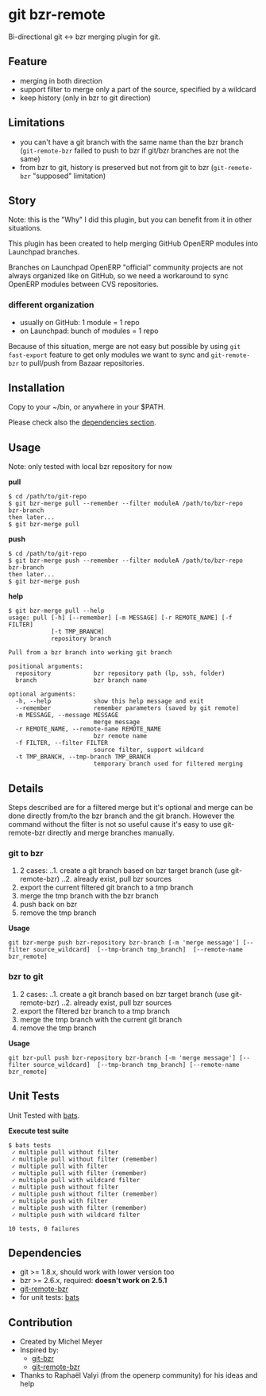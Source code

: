 git bzr-remote
==============

Bi-directional git <-> bzr merging plugin for git.

## Feature

- merging in both direction
- support filter to merge only a part of the source, specified by a wildcard
- keep history (only in bzr to git direction)

## Limitations

- you can't have a git branch with the same name than the bzr branch (`git-remote-bzr` failed to push to bzr if
git/bzr branches are not the same)
- from bzr to git, history is preserved but not from git to bzr (`git-remote-bzr` "supposed" limitation)

## Story

Note: this is the "Why" I did this plugin, but you can benefit from it in other situations.

This plugin has been created to help merging GitHub OpenERP modules into Launchpad branches.

Branches on Launchpad OpenERP "official" community projects are not always organized like on GitHub,
so we need a workaround to sync OpenERP modules between CVS repositories.

### different organization

- usually on GitHub: 1 module = 1 repo
- on Launchpad: bunch of modules = 1 repo

Because of this situation, merge are not easy but possible by using `git fast-export` feature to
get only modules we want to sync and `git-remote-bzr` to pull/push from Bazaar repositories.

## Installation

Copy to your ~/bin, or anywhere in your $PATH.

Please check also the [dependencies section]([#dependencies).

## Usage

Note: only tested with local bzr repository for now

**pull**

```
$ cd /path/to/git-repo
$ git bzr-merge pull --remember --filter moduleA /path/to/bzr-repo bzr-branch
then later...
$ git bzr-merge pull
```

**push**

```
$ cd /path/to/git-repo
$ git bzr-merge push --remember --filter moduleA /path/to/bzr-repo bzr-branch
then later...
$ git bzr-merge push
```

**help**

```
$ git bzr-merge pull --help
usage: pull [-h] [--remember] [-m MESSAGE] [-r REMOTE_NAME] [-f FILTER]
            [-t TMP_BRANCH]
            repository branch

Pull from a bzr branch into working git branch

positional arguments:
  repository            bzr repository path (lp, ssh, folder)
  branch                bzr branch name

optional arguments:
  -h, --help            show this help message and exit
  --remember            remember parameters (saved by git remote)
  -m MESSAGE, --message MESSAGE
                        merge message
  -r REMOTE_NAME, --remote-name REMOTE_NAME
                        bzr remote name
  -f FILTER, --filter FILTER
                        source filter, support wildcard
  -t TMP_BRANCH, --tmp-branch TMP_BRANCH
                        temporary branch used for filtered merging
```

## Details

Steps described are for a filtered merge but it's optional and merge can be done directly from/to the bzr branch
and the git branch.
However the command without the filter is not so useful cause it's easy to use git-remote-bzr directly
and merge branches manually.

### git to bzr

1. 2 cases:
..1. create a git branch based on bzr target branch (use git-remote-bzr)
..2. already exist, pull bzr sources
2. export the current filtered git branch to a tmp branch
3. merge the tmp branch with the bzr branch
4. push back on bzr
5. remove the tmp branch

**Usage**

```
git bzr-merge push bzr-repository bzr-branch [-m 'merge message'] [--filter source_wildcard]  [--tmp-branch tmp_branch]  [--remote-name bzr_remote]
```

### bzr to git

1. 2 cases:
..1. create a git branch based on bzr target branch (use git-remote-bzr)
..2. already exist, pull bzr sources
2. export the filtered bzr branch to a tmp branch
3. merge the tmp branch with the current git branch
4. remove the tmp branch

**Usage**

```
git bzr-pull push bzr-repository bzr-branch [-m 'merge message'] [--filter source_wildcard]  [--tmp-branch tmp_branch] [--remote-name bzr_remote]
```

## Unit Tests

Unit Tested with [bats](https://github.com/sstephenson/bats/).

**Execute test suite**

```
$ bats tests
 ✓ multiple pull without filter
 ✓ multiple pull without filter (remember)
 ✓ multiple pull with filter
 ✓ multiple pull with filter (remember)
 ✓ multiple pull with wildcard filter
 ✓ multiple push without filter
 ✓ multiple push without filter (remember)
 ✓ multiple push with filter
 ✓ multiple push with filter (remember)
 ✓ multiple push with wildcard filter

10 tests, 0 failures
```

## Dependencies

- git >= 1.8.x, should work with lower version too
- bzr >= 2.6.x, required: **doesn't work on 2.5.1**
- [git-remote-bzr](https://github.com/felipec/git/blob/fc/master/git-remote-bzr.py)
- for unit tests: [bats](https://github.com/sstephenson/bats/)

## Contribution

- Created by Michel Meyer
- Inspired by:
  - [git-bzr](https://github.com/termie/git-bzr-ng/blob/master/git-bzr)
  - [git-remote-bzr](https://github.com/felipec/git/blob/fc/master/git-remote-bzr.py)
- Thanks to Raphaël Valyi (from the openerp community) for his ideas and help

